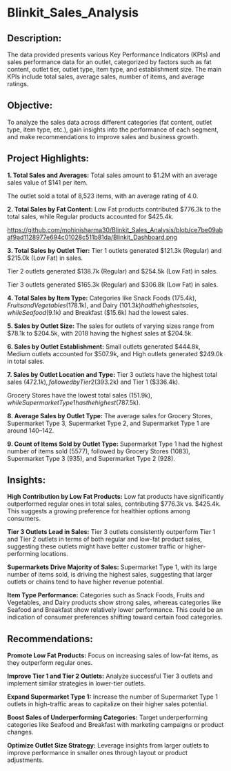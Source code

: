 # Blinkit_Sales_Analysis
## Description:
The data provided presents various Key Performance Indicators (KPIs) and sales performance data for an outlet, categorized by factors such as fat content, outlet tier, outlet type, item type, and establishment size. The main KPIs include total sales, average sales, number of items, and average ratings.

## Objective:
To analyze the sales data across different categories (fat content, outlet type, item type, etc.), gain insights into the performance of each segment, and make recommendations to improve sales and business growth.

## Project Highlights:
**1. Total Sales and Averages:**
Total sales amount to $1.2M with an average sales value of $141 per item.

The outlet sold a total of 8,523 items, with an average rating of 4.0.

**2. Total Sales by Fat Content:**
Low Fat products contributed $776.3k to the total sales, while Regular products accounted for $425.4k.

https://github.com/mohinisharma30/Blinkit_Sales_Analysis/blob/ce7be09abaf9ad1128977e694c01028c511b81da/Blinkit_Dashboard.png


**3. Total Sales by Outlet Tier:**
Tier 1 outlets generated $121.3k (Regular) and $215.0k (Low Fat) in sales.

Tier 2 outlets generated $138.7k (Regular) and $254.5k (Low Fat) in sales.

Tier 3 outlets generated $165.3k (Regular) and $306.8k (Low Fat) in sales.

**4. Total Sales by Item Type:**
Categories like Snack Foods ($175.4k), Fruits and Vegetables ($178.1k), and Dairy ($101.3k) had the highest sales, while Seafood ($9.1k) and Breakfast ($15.6k) had the lowest sales.

**5. Sales by Outlet Size:**
The sales for outlets of varying sizes range from $78.1k to $204.5k, with 2018 having the highest sales at $204.5k.

**6. Sales by Outlet Establishment:**
Small outlets generated $444.8k, Medium outlets accounted for $507.9k, and High outlets generated $249.0k in total sales.

**7. Sales by Outlet Location and Type:**
Tier 3 outlets have the highest total sales ($472.1k), followed by Tier 2 ($393.2k) and Tier 1 ($336.4k).

Grocery Stores have the lowest total sales ($151.9k), while Supermarket Type 1 has the highest ($787.5k).

**8. Average Sales by Outlet Type:**
The average sales for Grocery Stores, Supermarket Type 3, Supermarket Type 2, and Supermarket Type 1 are around $140–$142.

**9. Count of Items Sold by Outlet Type:**
Supermarket Type 1 had the highest number of items sold (5577), followed by Grocery Stores (1083), Supermarket Type 3 (935), and Supermarket Type 2 (928).

## Insights:
**High Contribution by Low Fat Products:** Low fat products have significantly outperformed regular ones in total sales, contributing $776.3k vs. $425.4k. This suggests a growing preference for healthier options among consumers.

**Tier 3 Outlets Lead in Sales:** Tier 3 outlets consistently outperform Tier 1 and Tier 2 outlets in terms of both regular and low-fat product sales, suggesting these outlets might have better customer traffic or higher-performing locations.

**Supermarkets Drive Majority of Sales:** Supermarket Type 1, with its large number of items sold, is driving the highest sales, suggesting that larger outlets or chains tend to have higher revenue potential.

**Item Type Performance:** Categories such as Snack Foods, Fruits and Vegetables, and Dairy products show strong sales, whereas categories like Seafood and Breakfast show relatively lower performance. This could be an indication of consumer preferences shifting toward certain food categories.

## Recommendations:
**Promote Low Fat Products:** Focus on increasing sales of low-fat items, as they outperform regular ones.

**Improve Tier 1 and Tier 2 Outlets:** Analyze successful Tier 3 outlets and implement similar strategies in lower-tier outlets.

**Expand Supermarket Type 1:** Increase the number of Supermarket Type 1 outlets in high-traffic areas to capitalize on their higher sales potential.

**Boost Sales of Underperforming Categories:** Target underperforming categories like Seafood and Breakfast with marketing campaigns or product changes.

**Optimize Outlet Size Strategy:** Leverage insights from larger outlets to improve performance in smaller ones through layout or product adjustments.




